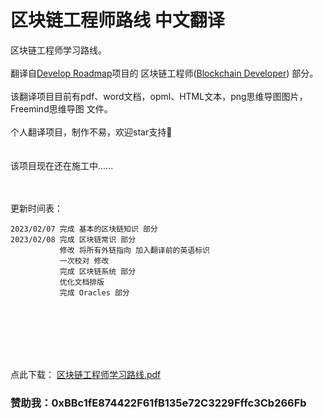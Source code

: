 # 区块链工程师路线 中文翻译<br>
区块链工程师学习路线。
<br>
<br>
翻译自[Develop Roadmap](https://roadmap.sh)项目的 区块链工程师([Blockchain Developer](https://roadmap.sh/blockchain)) 部分。<br>
<br>
该翻译项目目前有pdf、word文档，opml、HTML文本，png思维导图图片，Freemind思维导图 文件。<br>
<br>
个人翻译项目，制作不易，欢迎star支持👏
<br>
<br>
<br>
该项目现在还在施工中......
<br>
<br>
<br>

更新时间表：

    2023/02/07 完成 基本的区块链知识 部分
    2023/02/08 完成 区块链常识 部分
               修改 将所有外链指向 加入翻译前的英语标识
               一次校对 修改
               完成 区块链系统 部分
               优化文档排版
               完成 Oracles 部分
         
               
<br>               
<br>
<br>
<br>
<br>
     
点此下载：
[区块链工程师学习路线.pdf](https://github.com/Web3-Club/Blockchain-Developer-roadmap_Chinese/files/10684006/default.pdf)
   
                
    
### 赞助我：0xBBc1fE874422F61fB135e72C3229Fffc3Cb266Fb
